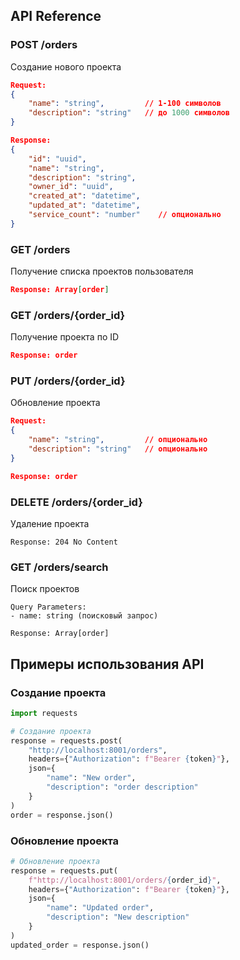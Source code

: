 ## API Reference

### POST /orders
Создание нового проекта
```json
Request:
{
    "name": "string",         // 1-100 символов
    "description": "string"   // до 1000 символов
}

Response:
{
    "id": "uuid",
    "name": "string",
    "description": "string",
    "owner_id": "uuid",
    "created_at": "datetime",
    "updated_at": "datetime",
    "service_count": "number"    // опционально
}
```

### GET /orders
Получение списка проектов пользователя
```json
Response: Array[order]
```

### GET /orders/{order_id}
Получение проекта по ID
```json
Response: order
```

### PUT /orders/{order_id}
Обновление проекта
```json
Request:
{
    "name": "string",         // опционально
    "description": "string"   // опционально
}

Response: order
```

### DELETE /orders/{order_id}
Удаление проекта
```
Response: 204 No Content
```

### GET /orders/search
Поиск проектов
```
Query Parameters:
- name: string (поисковый запрос)

Response: Array[order]
```

## Примеры использования API

### Создание проекта
```python
import requests

# Создание проекта
response = requests.post(
    "http://localhost:8001/orders",
    headers={"Authorization": f"Bearer {token}"},
    json={
        "name": "New order",
        "description": "order description"
    }
)
order = response.json()
```



### Обновление проекта
```python
# Обновление проекта
response = requests.put(
    f"http://localhost:8001/orders/{order_id}",
    headers={"Authorization": f"Bearer {token}"},
    json={
        "name": "Updated order",
        "description": "New description"
    }
)
updated_order = response.json()
```